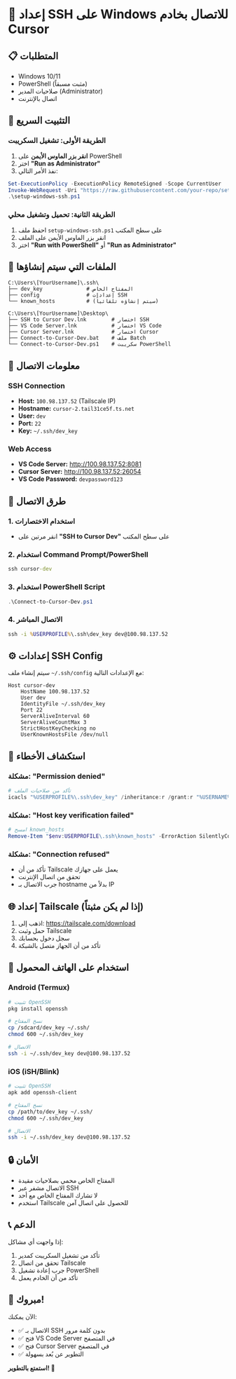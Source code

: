 # 🔐 إعداد SSH على Windows للاتصال بخادم Cursor

## 📋 المتطلبات
- Windows 10/11
- PowerShell (مثبت مسبقاً)
- صلاحيات المدير (Administrator)
- اتصال بالإنترنت

## 🚀 التثبيت السريع

### الطريقة الأولى: تشغيل السكريبت
1. **انقر بزر الماوس الأيمن** على PowerShell
2. اختر **"Run as Administrator"**
3. نفذ الأمر التالي:
```powershell
Set-ExecutionPolicy -ExecutionPolicy RemoteSigned -Scope CurrentUser
Invoke-WebRequest -Uri "https://raw.githubusercontent.com/your-repo/setup-windows-ssh.ps1" -OutFile "setup-windows-ssh.ps1"
.\setup-windows-ssh.ps1
```

### الطريقة الثانية: تحميل وتشغيل محلي
1. احفظ ملف `setup-windows-ssh.ps1` على سطح المكتب
2. انقر بزر الماوس الأيمن على الملف
3. اختر **"Run with PowerShell"** أو **"Run as Administrator"**

## 📁 الملفات التي سيتم إنشاؤها

```
C:\Users\[YourUsername]\.ssh\
├── dev_key              # المفتاح الخاص
├── config               # إعدادات SSH
└── known_hosts          # (سيتم إنشاؤه تلقائياً)

C:\Users\[YourUsername]\Desktop\
├── SSH to Cursor Dev.lnk        # اختصار SSH
├── VS Code Server.lnk           # اختصار VS Code
├── Cursor Server.lnk            # اختصار Cursor
├── Connect-to-Cursor-Dev.bat    # ملف Batch
└── Connect-to-Cursor-Dev.ps1    # سكريبت PowerShell
```

## 🔗 معلومات الاتصال

### SSH Connection
- **Host:** `100.98.137.52` (Tailscale IP)
- **Hostname:** `cursor-2.tail31ce5f.ts.net`
- **User:** `dev`
- **Port:** `22`
- **Key:** `~/.ssh/dev_key`

### Web Access
- **VS Code Server:** http://100.98.137.52:8081
- **Cursor Server:** http://100.98.137.52:26054
- **VS Code Password:** `devpassword123`

## 🎯 طرق الاتصال

### 1. استخدام الاختصارات
- انقر مرتين على **"SSH to Cursor Dev"** على سطح المكتب

### 2. استخدام Command Prompt/PowerShell
```cmd
ssh cursor-dev
```

### 3. استخدام PowerShell Script
```powershell
.\Connect-to-Cursor-Dev.ps1
```

### 4. الاتصال المباشر
```cmd
ssh -i %USERPROFILE%\.ssh\dev_key dev@100.98.137.52
```

## ⚙️ إعدادات SSH Config

سيتم إنشاء ملف `~/.ssh/config` مع الإعدادات التالية:

```
Host cursor-dev
    HostName 100.98.137.52
    User dev
    IdentityFile ~/.ssh/dev_key
    Port 22
    ServerAliveInterval 60
    ServerAliveCountMax 3
    StrictHostKeyChecking no
    UserKnownHostsFile /dev/null
```

## 🔧 استكشاف الأخطاء

### مشكلة: "Permission denied"
```powershell
# تأكد من صلاحيات الملف
icacls "%USERPROFILE%\.ssh\dev_key" /inheritance:r /grant:r "%USERNAME%:F"
```

### مشكلة: "Host key verification failed"
```powershell
# امسح known_hosts
Remove-Item "$env:USERPROFILE\.ssh\known_hosts" -ErrorAction SilentlyContinue
```

### مشكلة: "Connection refused"
- تأكد من أن Tailscale يعمل على جهازك
- تحقق من اتصال الإنترنت
- جرب الاتصال بـ hostname بدلاً من IP

## 🌐 إعداد Tailscale (إذا لم يكن مثبتاً)

1. اذهب إلى: https://tailscale.com/download
2. حمل وثبت Tailscale
3. سجل دخول بحسابك
4. تأكد من أن الجهاز متصل بالشبكة

## 📱 استخدام على الهاتف المحمول

### Android (Termux)
```bash
# تثبيت OpenSSH
pkg install openssh

# نسخ المفتاح
cp /sdcard/dev_key ~/.ssh/
chmod 600 ~/.ssh/dev_key

# الاتصال
ssh -i ~/.ssh/dev_key dev@100.98.137.52
```

### iOS (iSH/Blink)
```bash
# تثبيت OpenSSH
apk add openssh-client

# نسخ المفتاح
cp /path/to/dev_key ~/.ssh/
chmod 600 ~/.ssh/dev_key

# الاتصال
ssh -i ~/.ssh/dev_key dev@100.98.137.52
```

## 🔒 الأمان

- المفتاح الخاص محمي بصلاحيات مقيدة
- الاتصال مشفر عبر SSH
- لا تشارك المفتاح الخاص مع أحد
- استخدم Tailscale للحصول على اتصال آمن

## 📞 الدعم

إذا واجهت أي مشاكل:
1. تأكد من تشغيل السكريبت كمدير
2. تحقق من اتصال Tailscale
3. جرب إعادة تشغيل PowerShell
4. تأكد من أن الخادم يعمل

## 🎉 مبروك!

الآن يمكنك:
- ✅ الاتصال بـ SSH بدون كلمة مرور
- ✅ فتح VS Code Server في المتصفح
- ✅ فتح Cursor Server في المتصفح
- ✅ التطوير عن بُعد بسهولة

**استمتع بالتطوير! 🚀**